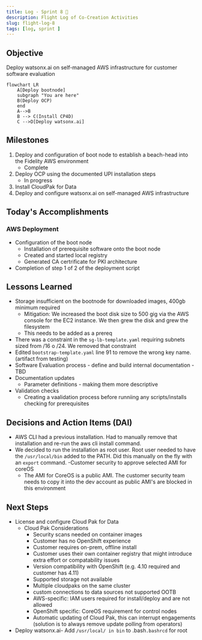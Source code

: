 ```yaml
---
title: Log - Sprint 8 🛫
description: Flight Log of Co-Creation Activities
slug: flight-log-8
tags: [log, sprint ]
---
```


## Objective
Deploy watsonx.ai on self-managed AWS infrastructure for customer software evaluation

```mermaid
flowchart LR
    A[Deploy bootnode]
    subgraph "You are here"
    B(Deploy OCP)
    end
    A-->B
    B --> C(Install CP4D)
    C -->D[Deploy watsonx.ai]
```

## Milestones
1. Deploy and configuration of boot node to establish a beach-head into the Fidelity AWS environment
    - Complete
2. Deploy OCP using the documented UPI installation steps
    - In progress
3. Install CloudPak for Data
4. Deploy and configure watsonx.ai on self-managed AWS infrastructure

## Today's Accomplishments
### AWS Deployment
- Configuration of the boot node
    - Installation of prerequisite software onto the boot node
    - Created and started local registry
    - Generated CA certrificate for PKI architecture
- Completion of step 1 of 2 of the deployment script

## Lessons Learned
- Storage insufficient on the bootnode for downloaded images, 400gb minimum required
    - Mitigation: We increased the boot disk size to 500 gig via the AWS console for the EC2 instance. We then grew the disk and grew the filesystem
    - This needs to be added as a prereq
- There was a constraint in the `sg-lb-template.yaml` requiring subnets sized from /16  o /24. We removed that constraint
- Edited `bootstrap-template.yaml` line 91 to remove the wrong key name. (artifact from testing)
- Software Evaluation process - define and build internal documentation - TBD
- Documentation updates
    - Parameter definitions - making them more descriptive
- Validation checks
    - Creating a vaalidation process before runniing any scripts/installs checking for prerequisites

## Decisions and Action Items (DAI)
- AWS CLI had a previous installation. Had to manually remove that installation and re-run the aws cli install command.
- We decided to run the installation as root user. Root user needed to have the `/usr/local/bin` added to the PATH. Did this manually on the fly with an `export` command.
-Customer security to approve selected AMI for coreOS
  - The AMI for CoreOS is a public AMI. The customer security team needs to copy it into the dev account as public AMI's are blocked in this environment
 
## Next Steps
- License and configure Cloud Pak for Data
    - Cloud Pak Considerations
        - Security scans needed on container images 
        - Customer has no OpenShift experience 
        - Customer requires on-prem, offline install
        - Customer uses their own container registry that might introduce extra effort or compatability issues 
        - Version compatibility with OpenShift (e.g. 4.10 required and customer has 4.11) 
        - Supported storage not available 
        - Multiple cloudpaks on the same cluster 
        - custom connections to data sources not supported OOTB 
        - AWS-specific: IAM users required for install/deploy and are not allowed 
        - OpenShift specific: CoreOS requirement for control nodes 
        - Automatic updating of Cloud Pak, this can interrupt engagements (solution is to always remove update polling from operators)
- Deploy watsonx.ai- Add `/usr/local/ in bin` to .bash`.bashrcd` for root